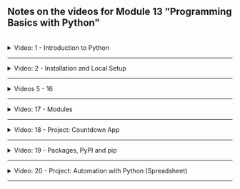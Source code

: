 ## Notes on the videos for Module 13 "Programming Basics with Python"
<br />

<details>
<summary>Video: 1 - Introduction to Python</summary>
<br />

### What Python is used for?
- Web Development: django, Flask
- Data Science, Machine Learning, Artificial Intelligence: NumPy, Pandas, Matplotlib, SciPi, SciKit-Learn, TensorFlow, Keras, Seaborn, PyTorch, Theano
- Web Scraping
- Automation: Automate DevOps tasks and general tasks: modules for CI/CD, AWS, Google Cloud, monitoring or working with Excel sheets

### DevOps tasks to automate with Python
- System Health Checks
- Monitoring Tasks
- Backup Tasks
- Custom Ansible Modules
- Data Visualization
- Managing Cron
- CI/CD related Tasks (update Jira ticket after Jenkins build, trigger Jenkins job on specific events, send notifications to team members on specific events)
- Cleanup Tasks (e.g. remove old Docker images)

</details>

*****

<details>
<summary>Video: 2 - Installation and Local Setup</summary>
<br />

### Install Python
Visit the [Python Download Page](https://www.python.org/downloads/) and download the installer for your OS. Install Python using this installer. Or install Python using homebrew:

```sh
brew update

# install latest python3
brew install python

# or (using PyEnv, a tool allowing to have multiple python versions installed)
brew install pyenv
pyenv install 3.11.4

# check the version
python3 --version
# Python 3.11.4
```

### Setup PyCharm IDE
Download the PyCharm installer for your OS from the [PyCharm Download Page](https://www.jetbrains.com/pycharm/download/) and install it. Or if you have the [JetBrains Toolbox](https://www.jetbrains.com/toolbox-app/) installed, install PyCharm from there.

Open PyCharm and press the "New Project" button. Adjust the project name at the end of the "Location" string (or the whole "Location" string if you want the project to be located somewhere else). If you installed Python using the installer downloaded from the python download page, the "Base interpreter" will be '/usr/local/bin/python3.11'. If you installed python using homebrew, it will be '/opt/homebrew/bin/python3.11'. Executing `which python3` will help.

Press the "Create" button and once the editor has opened remove all the content from `main.py`.

### Links
- [Python Home](https://www.python.org/)
- [Documentation](https://docs.python.org/3.11/index.html)
- [Beginner's Tutorial](https://docs.python.org/3.11/tutorial/)
- [Python Central](https://www.pythoncentral.io/)

</details>

*****

<details>
<summary>Videos 5 - 16</summary>
<br />

### 5 - Strings and Number Data Types
- String literals can be written in single quotes or double quotes. Their data type is `str`.
- Numbers are of type `int` or `float`.

#### String concatenation
```python
print("20 days are " + str(20 * 24 * 60) + " minutes.")
print(f"20 days are {20 * 24 * 60} minutes.")
```

### 6 - Variables
Python is dynamically typed, so there's no need to define the type of a variable. The naming convention for variables is lowercase with underscore as word delimiter:

```python
number_of_seconds_per_day = 24 * 60 * 60
time_unit = "seconds"
```

### 7 - Functions
```python
# defining a function
def days_to_units(number_of_days, unit_name, number_of_units_per_day):
    return f"{number_of_days} days are {number_of_days * number_of_units_per_day} {unit_name}."

# calling a function
seconds_in_20_days = days_to_units(20, "seconds", 24 * 60 * 60)
print(days_to_units(35, "minutes", 24 * 60))
```

### 8 - Accepting User Input
```python
num_of_days = input("Number of days:\n")

# num_of_days is of type string; int(num_of_days) casts it to a number
print(days_to_units(int(num_of_days), "minutes", 24 * 60))
```

### 9 - Conditionals (if / else) and Boolean Data Type
```python
if x > y:
    print("x > y")
elif x == y:
    print("x == y")
else:
    print("x < y")

print(type(x > y))
# => <class 'bool'>

# bool literals
True
False
```

### 10 - Error Handling with Try-Except
```python
try:
    value = int("11x")
    print(value)
except Exception as ex:
    print(type(ex))     # <class 'ValueError'>
    print(ex)           # invalid literal for int() with base 10: '11x'

try:
    1/0
except ZeroDivisionError as err:
    print(err)          # division by zero

try:
    value = int(input("enter a value > 0: "))
    if (value <= 0):
        raise Exception("The value must be greater than zero.")
    print(value)
except ValueError as err:
    print(err)
except Exception as ex:
    print(ex)
```

### 11 - While Loops
```python
while True:
    user_input = input("Enter a value: ")
    if (user_input == "exit"):
        break
    print("You entered {user_input}.")
```

### 12 - Lists and For Loops
```python
# list literal
[1, 5, 7, 2, 5]
["foo", "bar", "hello", "world"]

# for loop over a list
for element in [1, True, "foo", 3.141592654]:
    print(element)

user_input = input("Enter a comma separated list of values: ") # 1, True, "foo", 3.141592654
input_as_list = user_input.split(", ")
print(type(user_input)) # <class 'str'>
print(type(input_as_list)) # <class 'list'>
print(input_as_list) # ['1', 'True', '"foo"', '3.141592654']

for element in input_as_list:
    print(element)

seasons = ["spring", "summer", "fall", "winter"]
print(seasons[0]) # spring
print(seasons[4]) # => IndexError: list index out of range

seasons.append("the fifth element")
print(seasons[4]) # the fifth element
seasons.remove("the fifth element")

my_list = [1,2,3,2,1]
my_list.remove(2) # [1,3,2,1] -> remove the first occurrance of the given element
```

### 13 - Comments
```python
# line comment
"""
this is
a multiline
comment
it's actually a multiline string but since it isn't assigned to a variable or printed out,
it has just no side effect
"""
```

### 14 - Sets
Sets contain no duplicates and the elements have no order.

```python
my_list = [1,2,3,2,1]
my_set = set(my_list)
print(my_set) # {1, 2, 3}
print(type(my_set)) # <class 'set'>

seasons = {"spring", "summer", "fall", "winter"}
for element in seasons:
    print(element)

seasons.add("the fifth element")
seasons.remove("the fifth element")
```

### 15 - Build-In Functions
Examples:
- print("message")
- input("Enter a value: ")
- set([1, 2, 3])
- int("10")
- "1 2 3".split()
- [1, 3, 7].count()

[Built-In Functions](https://docs.python.org/3.11/library/functions.html)

### 16 - Dictionary Data Type 
```python
my_dictionary = {
    "days": 20,
    "unit": "hours"
}
print(my_dictionary["days"])
print(type(my_dictionary)) # <class 'dict'>
```

</details>

*****

<details>
<summary>Video: 17 - Modules</summary>
<br />


A module allows you to logically organize your Python code, so it should contain related code. A module is just a normal Python file (`*.py`). The file name without the extension is the module name. To use a module in another file, it has to be imported.

_main1.py_
```python
import helper # imports the whole module (all functions and variables)
import subdir.utilities as util # import a module and use it with another name


number = input(helper.prompt)         # use the variable defined in the module
result = helper.do_some_stuff(number) # call the function on the module
print(result)

print(util.remove_leading_and_trailing_blanks("   text  "))
```

_main2.py_
```python
from helper import prompt, do_some_stuff # imports only prompt and do_some_stuff()
from subdir.utilites import remove_leading_and_trailing_blanks as trim
# or: from helper import *                 imports everything

number = input(prompt)         # no need to specify the module here
result = do_some_stuff(number) # no need to specify the module here
print(result)

print(trim("   text  "))
```

_helper.py_
```python
prompt = "Enter a number: "

def do_some_stuff(number):
    ...
    return result

def some_other_function():
    ...
```

_subdir/utilities.py_
```python
def remove_leading_and_trailing_blanks(value):
    ...
```

You can also use existing modules. Python comes with a set of [built-in modules](https://docs.python.org/3/py-modindex.html).

```python
import logging

logger = logging.getLogger("MAIN")
logger.error("An error occurred")
```

But there are many more available, which are NOT part of the Python installation. You need to install these third-party packages (see notes on video 19).

</details>

*****

<details>
<summary>Video: 18 - Project: Countdown App</summary>
<br />

We write a program that allows the user to enter a date (the deadline) and then prints how much time is left from now until this deadline is reached.

See [demo project #1](./demo-projects/1-countdown-application/)

</details>

*****

<details>
<summary>Video: 19 - Packages, PyPI and pip</summary>
<br />

Any Python file is a module. A package is a collection of modules containing an `__init__.py` file. [PyPI](https://pypi.org/) (Python Package Index) is the official package repository, where you can find hundreds of third party Python packages. Everybody can publish their packages to this repository.

To install packages we can use the Python Package Manager `pip3` which got installed together with `python3`.

For example to install/uninstall Django (a web application framework), we can execute
```sh
pip3 install Django
pip3 uninstall Django
```

</details>

*****

<details>
<summary>Video: 20 - Project: Automation with Python (Spreadsheet)</summary>
<br />

Write an application that reads a spreadsheet file and processes and manipulates the spreadsheet.

See [demo project #2](./demo-projects/2-automation-with-python/)

</details>

*****